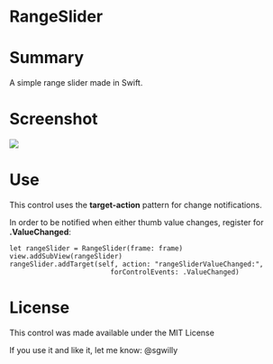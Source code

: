 RangeSlider
===========

# Summary
A simple range slider made in Swift.

# Screenshot
![](https://github.com/sgwilly/RangeSlider/blob/master/Screenshot.png?raw=true) 

# Use
This control uses the **target-action** pattern for change notifications.

In order to be notified when either thumb value changes, register for **.ValueChanged**:

    let rangeSlider = RangeSlider(frame: frame)
    view.addSubView(rangeSlider)
    rangeSlider.addTarget(self, action: "rangeSliderValueChanged:", 
                             forControlEvents: .ValueChanged)

# License
This control was made available under the MIT License

If you use it and like it, let me know: @sgwilly
